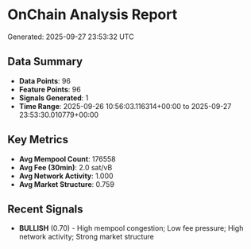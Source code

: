 # OnChain Analysis Report
Generated: 2025-09-27 23:53:32 UTC

## Data Summary
- **Data Points**: 96
- **Feature Points**: 96
- **Signals Generated**: 1
- **Time Range**: 2025-09-26 10:56:03.116314+00:00 to 2025-09-27 23:53:30.010779+00:00

## Key Metrics
- **Avg Mempool Count**: 176558
- **Avg Fee (30min)**: 2.0 sat/vB
- **Avg Network Activity**: 1.000
- **Avg Market Structure**: 0.759

## Recent Signals
- **BULLISH** (0.70) - High mempool congestion; Low fee pressure; High network activity; Strong market structure
